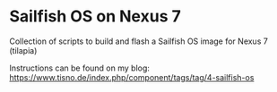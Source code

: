 Sailfish OS on Nexus 7
======================

Collection of scripts to build and flash a Sailfish OS image for Nexus 7 (tilapia)

Instructions can be found on my blog: https://www.tisno.de/index.php/component/tags/tag/4-sailfish-os
